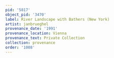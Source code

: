 ```yaml
---
pid: '5817'
object_pid: '3470'
label: River Landscape with Bathers (New York)
artist: janbrueghel
provenance_date: '1991'
provenance_location: Vienna
provenance_text: Private Collection
collection: provenance
order: '1008'
---
```

